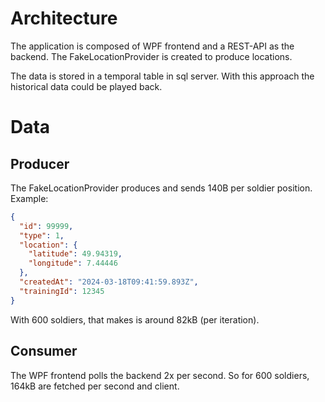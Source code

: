 # Architecture

The application is composed of WPF frontend and a REST-API as the backend. The FakeLocationProvider is created to produce locations. 

The data is stored in a temporal table in sql server. With this approach the historical data could be played back.

# Data 

## Producer

The FakeLocationProvider produces and sends 140B per soldier position. Example:

```json
{
  "id": 99999,
  "type": 1,
  "location": {
    "latitude": 49.94319,
    "longitude": 7.44446
  },
  "createdAt": "2024-03-18T09:41:59.893Z",
  "trainingId": 12345
}
```
With 600 soldiers, that makes is around 82kB (per iteration).

## Consumer

The WPF frontend polls the backend 2x per second. So for 600 soldiers, 164kB are fetched per second and client.


